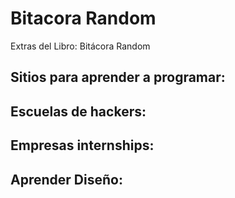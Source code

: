 # Bitacora Random
Extras del Libro: Bitácora Random

## Sitios para aprender a programar:

## Escuelas de hackers:

## Empresas internships:

## Aprender Diseño:





